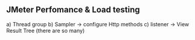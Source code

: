 ## JMeter Perfomance & Load testing
a) Thread group
b) Sampler -> configure Http methods
c) listener -> View Result Tree (there are so many)